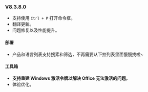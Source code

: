 ### V8.3.8.0

- 支持使用 `Ctrl + P` 打开命令框。
- 翻译更新。
- 问题修复以及性能提升。

#### 部署

- 产品和语言列表支持搜索和筛选，不再需要从下拉列表里面慢慢找啦~

#### 工具箱

- **支持重建 Windows 激活令牌以解决 Office 无法激活的问题。**
- 体验优化。
